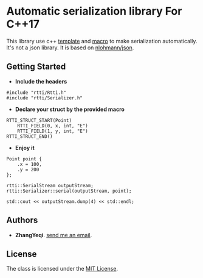 # Automatic serialization library For C++17

<p>
This library use c++ 
<a href="http://www.cplusplus.com/doc/oldtutorial/templates/">template</a> 
and 
<a href="http://www.cplusplus.com/doc/tutorial/preprocessor/">macro</a>
to make serialization automatically.
<br/>
It's not a json library. It is based on <a href="https://github.com/nlohmann/json">nlohmann/json</a>.
</p>

## Getting Started

- <b>Include the headers </b><br/>
```
#include "rtti/Rtti.h"
#include "rtti/Serializer.h"
```

- <b>Declare your struct by the provided macro</b><br/>
```
RTTI_STRUCT_START(Point)
    RTTI_FIELD(0, x, int, "E")
    RTTI_FIELD(1, y, int, "E")
RTTI_STRUCT_END()
```

- <b>Enjoy it</b><br>
```
Point point {
    .x = 100,
    .y = 200
};

rtti::SerialStream outputStream;
rtti::Serializer::serial(outputStream, point);

std::cout << outputStream.dump(4) << std::endl;
```

## Authors
* **ZhangYeqi**. <a href="mailto:hello.zhangyeqi@gmail.com">send me an email</a>.

## License
The class is licensed under the <a href="https://opensource.org/licenses/MIT">MIT License</a>.